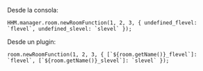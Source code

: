 
Desde la consola:
```
HHM.manager.room.newRoomFunction(1, 2, 3, { undefined_flevel: `flevel`, undefined_slevel: `slevel` });
```
Desde un plugin:
```
room.newRoomFunction(1, 2, 3, { [`${room.getName()}_flevel`]: `flevel`, [`${room.getName()}_slevel`]: `slevel` });
```
